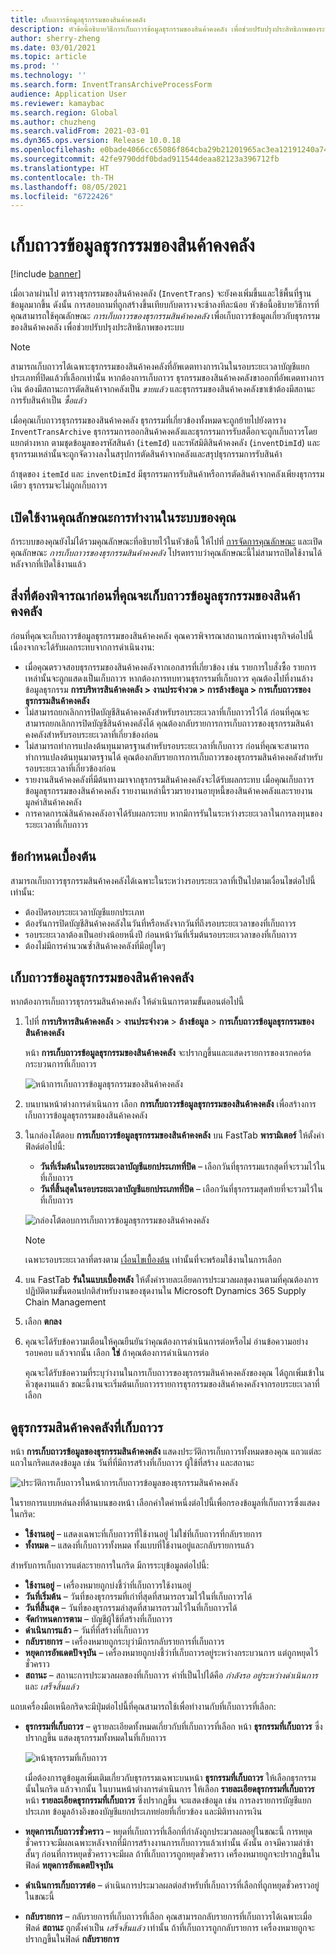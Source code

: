```yaml
---
title: เก็บถาวรข้อมูลธุรกรรมของสินค้าคงคลัง
description: หัวข้อนี้อธิบายวิธีการเก็บถาวรข้อมูลธุรกรรมของสินค้าคงคลัง เพื่อช่วยปรับปรุงประสิทธิภาพของระบบ
author: sherry-zheng
ms.date: 03/01/2021
ms.topic: article
ms.prod: ''
ms.technology: ''
ms.search.form: InventTransArchiveProcessForm
audience: Application User
ms.reviewer: kamaybac
ms.search.region: Global
ms.author: chuzheng
ms.search.validFrom: 2021-03-01
ms.dyn365.ops.version: Release 10.0.18
ms.openlocfilehash: e0bade4066cc65086f864cba29b21201965ac3ea12191240a74c0f46645a2aac
ms.sourcegitcommit: 42fe9790ddf0bdad911544deaa82123a396712fb
ms.translationtype: HT
ms.contentlocale: th-TH
ms.lasthandoff: 08/05/2021
ms.locfileid: "6722426"
---
```

# <a name="archive-inventory-transactions"></a>เก็บถาวรข้อมูลธุรกรรมของสินค้าคงคลัง

[!include [banner](../../includes/banner.md)]

เมื่อเวลาผ่านไป ตารางธุรกรรมของสินค้าคงคลัง (`InventTrans`) จะยังคงเพิ่มขึ้นและใช้พื้นที่ฐานข้อมูลมากขึ้น ดังนั้น การสอบถามที่ถูกสร้างขึ้นเทียบกับตารางจะช้าลงทีละน้อย หัวข้อนี้อธิบายวิธีการที่คุณสามารถใช้คุณลักษณะ *การเก็บถาวรของธุรกรรมสินค้าคงคลัง* เพื่อเก็บถาวรข้อมูลเกี่ยวกับธุรกรรมของสินค้าคงคลัง เพื่อช่วยปรับปรุงประสิทธิภาพของระบบ

> [!NOTE]
> สามารถเก็บถาวรได้เฉพาะธุรกรรมของสินค้าคงคลังที่อัพเดตทางการเงินในรอบระยะเวลาบัญชีแยกประเภทที่ปิดแล้วที่เลือกเท่านั้น หากต้องการเก็บถาวร ธุรกรรมของสินค้าคงคลังขาออกที่อัพเดตทางการเงิน ต้องมีสถานะการตัดสินค้าจากคลังเป็น *ขายแล้ว* และธุรกรรมของสินค้าคงคลังขาเข้าต้องมีสถานะการรับสินค้าเป็น *ซื้อแล้ว*

เมื่อคุณเก็บถาวรธุรกรรมของสินค้าคงคลัง ธุรกรรมที่เกี่ยวข้องทั้งหมดจะถูกย้ายไปยังตาราง `InventTransArchive` ธุรกรรมการออกสินค้าคงคลังและธุรกรรมการรับสต็อกจะถูกเก็บถาวรโดยแยกต่างหาก ตามชุดข้อมูลของรหัสสินค้า (`itemId`) และรหัสมิติสินค้าคงคลัง (`inventDimId`) และธุรกรรมเหล่านั้นจะถูกจัดวางลงในสรุปการตัดสินค้าจากคลังและสรุปธุรกรรมการรับสินค้า

ถ้าชุดของ `itemId` และ `inventDimId` มีธุรกรรมการรับสินค้าหรือการตัดสินค้าจากคลังเพียงธุรกรรมเดียว ธุรกรรมจะไม่ถูกเก็บถาวร

## <a name="turn-on-the-feature-in-your-system"></a>เปิดใช้งานคุณลักษณะการทำงานในระบบของคุณ

ถ้าระบบของคุณยังไม่ได้รวมคุณลักษณะที่อธิบายไว้ในหัวข้อนี้ ให้ไปที่ [การจัดการคุณลักษณะ](../../fin-ops-core/fin-ops/get-started/feature-management/feature-management-overview.md) และเปิดคุณลักษณะ *การเก็บถาวรของธุรกรรมสินค้าคงคลัง* โปรดทราบว่าคุณลักษณะนี้ไม่สามารถปิดใช้งานได้หลังจากที่เปิดใช้งานแล้ว

## <a name="things-to-consider-before-you-archive-inventory-transactions"></a>สิ่งที่ต้องพิจารณาก่อนที่คุณจะเก็บถาวรข้อมูลธุรกรรมของสินค้าคงคลัง

ก่อนที่คุณจะเก็บถาวรข้อมูลธุรกรรมของสินค้าคงคลัง คุณควรพิจารณาสถานการณ์ทางธุรกิจต่อไปนี้ เนื่องจากจะได้รับผลกระทบจากการดําเนินงาน:

- เมื่อคุณตรวจสอบธุรกรรมของสินค้าคงคลังจากเอกสารที่เกี่ยวข้อง เช่น รายการใบสั่งซื้อ รายการเหล่านั้นจะถูกแสดงเป็นเก็บถาวร หากต้องการทบทวนธุรกรรมที่เก็บถาวร คุณต้องไปที่งานล้างข้อมูลธุรกรรม **การบริหารสินค้าคงคลัง \> งานประจำงวด \> การล้างข้อมูล \> การเก็บถาวรของธุรกรรมสินค้าคงคลัง**
- ไม่สามารถยกเลิกการปิดบัญชีสินค้าคงคลังสำหรับรอบระยะเวลาที่เก็บถาวรไว้ได้ ก่อนที่คุณจะสามารถยกเลิกการปิดบัญชีสินค้าคงคลังได้ คุณต้องกลับรายการการเก็บถาวรของธุรกรรมสินค้าคงคลังสำหรับรอบระยะเวลาที่เกี่ยวข้องก่อน
- ไม่สามารถทำการแปลงต้นทุนมาตรฐานสำหรับรอบระยะเวลาที่เก็บถาวร ก่อนที่คุณจะสามารถทำการแปลงต้นทุนมาตรฐานได้ คุณต้องกลับรายการการเก็บถาวรของธุรกรรมสินค้าคงคลังสำหรับรอบระยะเวลาที่เกี่ยวข้องก่อน
- รายงานสินค้าคงคลังที่มีต้นทางมาจากธุรกรรมสินค้าคงคลังจะได้รับผลกระทบ เมื่อคุณเก็บถาวรข้อมูลธุรกรรมของสินค้าคงคลัง รายงานเหล่านี้รวมรายงานอายุหนี้ของสินค้าคงคลังและรายงานมูลค่าสินค้าคงคลัง
- การคาดการณ์สินค้าคงคลังอาจได้รับผลกระทบ หากมีการรันในระหว่างระยะเวลาในการลงทุนของระยะเวลาที่เก็บถาวร

## <a name="prerequisites"></a>ข้อกำหนดเบื้องต้น

สามารถเก็บถาวรธุรกรรมสินค้าคงคลังได้เฉพาะในระหว่างรอบระยะเวลาที่เป็นไปตามเงื่อนไขต่อไปนี้เท่านั้น:

- ต้องปิดรอบระยะเวลาบัญชีแยกประเภท
- ต้องรันการปิดบัญชีสินค้าคงคลังในวันที่หรือหลังจากวันที่ถึงรอบระยะเวลาของที่เก็บถาวร
- รอบระยะเวลาต้องเป็นอย่างน้อยหนึ่งปี ก่อนหน้าวันที่เริ่มต้นรอบระยะเวลาของที่เก็บถาวร
- ต้องไม่มีการคำนวณซ้ำสินค้าคงคลังที่มีอยู่ใดๆ

## <a name="archive-inventory-transactions"></a>เก็บถาวรข้อมูลธุรกรรมของสินค้าคงคลัง

หากต้องการเก็บถาวรธุรกรรมสินค้าคงคลัง ให้ดำเนินการตามขั้นตอนต่อไปนี้

1. ไปที่ **การบริหารสินค้าคงคลัง** \> **งานประจำงวด** \> **ล้างข้อมูล** \> **การเก็บถาวรข้อมูลธุรกรรมของสินค้าคงคลัง**

    หน้า **การเก็บถาวรข้อมูลธุรกรรมของสินค้าคงคลัง** จะปรากฏขึ้นและแสดงรายการของเรกคอร์ดกระบวนการที่เก็บถาวร

    ![หน้าการเก็บถาวรข้อมูลธุรกรรมของสินค้าคงคลัง](media/archive-inventory-empty.png "หน้าการเก็บถาวรข้อมูลธุรกรรมของสินค้าคงคลัง")

1. บนบานหน้าต่างการดำเนินการ เลือก **การเก็บถาวรข้อมูลธุรกรรมของสินค้าคงคลัง** เพื่อสร้างการเก็บถาวรข้อมูลธุรกรรมของสินค้าคงคลัง
1. ในกล่องโต้ตอบ **การเก็บถาวรข้อมูลธุรกรรมของสินค้าคงคลัง** บน FastTab **พารามิเตอร์** ให้ตั้งค่าฟิลด์ต่อไปนี้:

    - **วันที่เริ่มต้นในรอบระยะเวลาบัญชีแยกประเภทที่ปิด** – เลือกวันที่ธุรกรรมแรกสุดที่จะรวมไว้ในที่เก็บถาวร
    - **วันที่สิ้นสุดในรอบระยะเวลาบัญชีแยกประเภทที่ปิด** – เลือกวันที่ธุรกรรมสุดท้ายที่จะรวมไว้ในที่เก็บถาวร

    ![กล่องโต้ตอบการเก็บถาวรข้อมูลธุรกรรมของสินค้าคงคลัง](media/archive-inventory-dates.png "กล่องโต้ตอบการเก็บถาวรข้อมูลธุรกรรมของสินค้าคงคลัง")

    > [!NOTE]
    > เฉพาะรอบระยะเวลาที่ตรงตาม [เงื่อนไขเบื้องต้น](#prerequisites) เท่านั้นที่จะพร้อมใช้งานในการเลือก

1. บน FastTab **รันในแบบเบื้องหลัง** ให้ตั้งค่ารายละเอียดการประมวลผลชุดงานตามที่คุณต้องการ ปฏิบัติตามขั้นตอนปกติสำหรับงานของชุดงานใน Microsoft Dynamics 365 Supply Chain Management
1. เลือก **ตกลง**
1. คุณจะได้รับข้อความเตือนให้คุณยืนยันว่าคุณต้องการดำเนินการต่อหรือไม่ อ่านข้อความอย่างรอบคอบ แล้วจากนั้น เลือก **ใช่** ถ้าคุณต้องการดำเนินการต่อ

    คุณจะได้รับข้อความที่ระบุว่างานในการเก็บถาวรของธุรกรรมสินค้าคงคลังของคุณ ได้ถูกเพิ่มเข้าในคิวชุดงานแล้ว ขณะนี้งานจะเริ่มต้นเก็บถาวรรายการธุรกรรมของสินค้าคงคลังจากรอบระยะเวลาที่เลือก

## <a name="view-archived-inventory-transactions"></a>ดูธุรกรรมสินค้าคงคลังที่เก็บถาวร

หน้า **การเก็บถาวรข้อมูลของธุรกรรมสินค้าคงคลัง** แสดงประวัติการเก็บถาวรทั้งหมดของคุณ แถวแต่ละแถวในกริดแสดงข้อมูล เช่น วันที่ที่มีการสร้างที่เก็บถาวร ผู้ใช้ที่สร้าง และสถานะ

![ประวัติการเก็บถาวรในหน้าการเก็บถาวรข้อมูลของธุรกรรมสินค้าคงคลัง](media/archive-inventory-full.png "ประวัติการเก็บถาวรในหน้าการเก็บถาวรข้อมูลของธุรกรรมสินค้าคงคลัง")

ในรายการแบบหล่นลงที่ด้านบนของหน้า เลือกค่าใดค่าหนึ่งต่อไปนี้เพื่อกรองข้อมูลที่เก็บถาวรซึ่งแสดงในกริด:

- **ใช้งานอยู่** – แสดงเฉพาะที่เก็บถาวรที่ใช้งานอยู่ ไม่ใช่ที่เก็บถาวรที่กลับรายการ
- **ทั้งหมด** – แสดงที่เก็บถาวรทั้งหมด ทั้งแบบที่ใช้งานอยู่และกลับรายการแล้ว

สำหรับการเก็บถาวรแต่ละรายการในกริด มีการระบุข้อมูลต่อไปนี้:

- **ใช้งานอยู่** – เครื่องหมายถูกบ่งชี้ว่าที่เก็บถาวรใช้งานอยู่
- **วันที่เริ่มต้น** – วันที่ของธุรกรรมที่เก่าที่สุดที่สามารถรวมไว้ในที่เก็บถาวรได้
- **วันที่สิ้นสุด** – วันที่ของธุรกรรมล่าสุดที่สามารถรวมไว้ในที่เก็บถาวรได้
- **จัดกำหนดการตาม** – บัญชีผู้ใช้ที่สร้างที่เก็บถาวร
- **ดำเนินการแล้ว** – วันที่ที่สร้างที่เก็บถาวร
- **กลับรายการ** – เครื่องหมายถูกระบุว่ามีการกลับรายการที่เก็บถาวร
- **หยุดการอัพเดตปัจจุบัน** – เครื่องหมายถูกบ่งชี้ว่าที่เก็บถาวรอยู่ระหว่างกระบวนการ แต่ถูกหยุดไว้ชั่วคราว
- **สถานะ** – สถานะการประมวลผลของที่เก็บถาวร ค่าที่เป็นไปได้คือ *กำลังรอ* *อยู่ระหว่างดำเนินการ* และ *เสร็จสิ้นแล้ว*

แถบเครื่องมือเหนือกริดจะมีปุ่มต่อไปนี้ที่คุณสามารถใช้เพื่อทำงานกับที่เก็บถาวรที่เลือก:

- **ธุรกรรมที่เก็บถาวร** – ดูรายละเอียดทั้งหมดเกี่ยวกับที่เก็บถาวรที่เลือก หน้า **ธุรกรรมที่เก็บถาวร** ซึ่งปรากฏขึ้น แสดงธุรกรรมทั้งหมดในที่เก็บถาวร

    ![หน้าธุรกรรมที่เก็บถาวร](media/archive-inventory-transactions.png "หน้าธุรกรรมที่เก็บถาวร")

    เมื่อต้องการดูข้อมูลเพิ่มเติมเกี่ยวกับธุรกรรมเฉพาะบนหน้า **ธุรกรรมที่เก็บถาวร** ให้เลือกธุรกรรมนั้นในกริด แล้วจากนั้น ในบานหน้าต่างการดำเนินการ ให้เลือก **รายละเอียดธุรกรรมที่เก็บถาวร** หน้า **รายละเอียดธุรกรรมที่เก็บถาวร** ซึ่งปรากฏขึ้น จะแสดงข้อมูล เช่น การลงรายการบัญชีแยกประเภท ข้อมูลอ้างอิงของบัญชีแยกประเภทย่อยที่เกี่ยวข้อง และมิติทางการเงิน

- **หยุดการเก็บถาวรชั่วคราว** – หยุดที่เก็บถาวรที่เลือกที่กำลังถูกประมวลผลอยู่ในขณะนี้ การหยุดชั่วคราวจะมีผลเฉพาะหลังจากที่มีการสร้างงานการเก็บถาวรแล้วเท่านั้น ดังนั้น อาจมีความล่าช้าสั้นๆ ก่อนที่การหยุดชั่วคราวจะมีผล ถ้าที่เก็บถาวรถูกหยุดชั่วคราว เครื่องหมายถูกจะปรากฏขึ้นในฟิลด์ **หยุดการอัพเดตปัจจุบัน**
- **ดำเนินการเก็บถาวรต่อ** – ดำเนินการประมวลผลต่อสำหรับที่เก็บถาวรที่เลือกที่ถูกหยุดชั่วคราวอยู่ในขณะนี้
- **กลับรายการ** – กลับรายการที่เก็บถาวรที่เลือก คุณสามารถกลับรายการที่เก็บถาวรได้เฉพาะเมื่อฟิลด์ **สถานะ** ถูกตั้งค่าเป็น *เสร็จสิ้นแล้ว* เท่านั้น ถ้าที่เก็บถาวรถูกกลับรายการ เครื่องหมายถูกจะปรากฏขึ้นในฟิลด์ **กลับรายการ**
